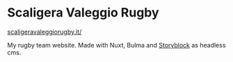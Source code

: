# Scaligera Valeggio Rugby

[scaligeravaleggiorugby.it/](https://www.scaligeravaleggiorugby.it/)

My rugby team website. Made with Nuxt, Bulma and [Storyblock](https://www.storyblok.com/) as headless cms.
